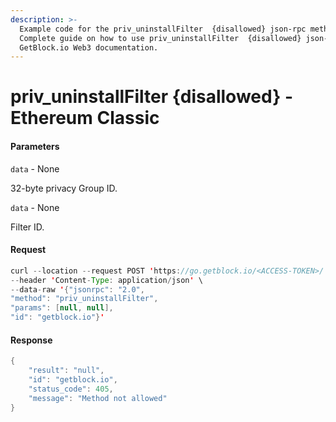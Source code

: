 ```yaml
---
description: >-
  Example code for the priv_uninstallFilter  {disallowed} json-rpc method.
  Сomplete guide on how to use priv_uninstallFilter  {disallowed} json-rpc in
  GetBlock.io Web3 documentation.
---
```


# priv\_uninstallFilter {disallowed} - Ethereum Classic

#### Parameters

`data` - None

32-byte privacy Group ID.

`data` - None

Filter ID.

#### Request

```java
curl --location --request POST 'https://go.getblock.io/<ACCESS-TOKEN>/' \
--header 'Content-Type: application/json' \
--data-raw '{"jsonrpc": "2.0",
"method": "priv_uninstallFilter",
"params": [null, null],
"id": "getblock.io"}'
```

#### Response

```java
{
    "result": "null",
    "id": "getblock.io",
    "status_code": 405,
    "message": "Method not allowed"
}
```
